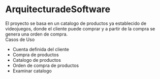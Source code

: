 # ArquitecturadeSoftware
El proyecto se basa en un catalogo de productos ya establecido de videojuegos, donde el cliente puede comprar y a partir de la compra se
genera una orden de compra.  
Casos de Uso
- Cuenta definida del cliente
- Compra de productos
- Catalogo de productos
- Orden de compra de productos 
- Examinar catalogo

